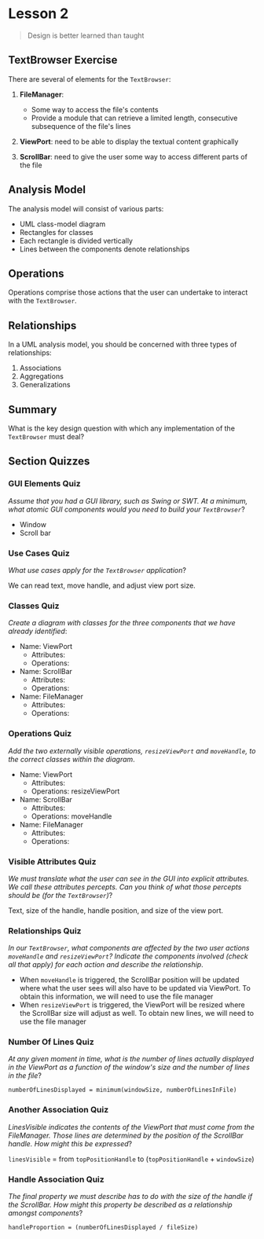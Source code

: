 # Lesson 2

> Design is better learned than taught

## TextBrowser Exercise

There are several of elements for the `TextBrowser`:

1. **FileManager**:

   - Some way to access the file's contents
   - Provide a module that can retrieve a limited length, consecutive subsequence of the file's lines

2. **ViewPort**: need to be able to display the textual content graphically
3. **ScrollBar**: need to give the user some way to access different parts of the file

## Analysis Model

The analysis model will consist of various parts:

- UML class-model diagram
- Rectangles for classes
- Each rectangle is divided vertically
- Lines between the components denote relationships

## Operations

Operations comprise those actions that the user can undertake to interact with the `TextBrowser`.

## Relationships

In a UML analysis model, you should be concerned with three types of relationships:

1. Associations
2. Aggregations
3. Generalizations

## Summary

What is the key design question with which any implementation of the `TextBrowser` must deal?

## Section Quizzes

### GUI Elements Quiz

_Assume that you had a GUI library, such as Swing or SWT. At a minimum, what atomic GUI components would you need to build your `TextBrowser`_?

- Window
- Scroll bar

### Use Cases Quiz

_What use cases apply for the `TextBrowser` application_?

We can read text, move handle, and adjust view port size.

### Classes Quiz

_Create a diagram with classes for the three components that we have already identified_:

- Name: ViewPort
  - Attributes:
  - Operations:
- Name: ScrollBar
  - Attributes:
  - Operations:
- Name: FileManager
  - Attributes:
  - Operations:

### Operations Quiz

_Add the two externally visible operations, `resizeViewPort` and `moveHandle`, to the correct classes within the diagram_.

- Name: ViewPort
  - Attributes:
  - Operations: resizeViewPort
- Name: ScrollBar
  - Attributes:
  - Operations: moveHandle
- Name: FileManager
  - Attributes:
  - Operations:

### Visible Attributes Quiz

_We must translate what the user can see in the GUI into explicit attributes. We call these attributes percepts. Can you think of what those percepts should be (for the `TextBrowser`)_?

Text, size of the handle, handle position, and size of the view port.

### Relationships Quiz

_In our `TextBrowser`, what components are affected by the two user actions `moveHandle` and `resizeViewPort`? Indicate the components involved (check all that apply) for each action and describe the relationship_.

- When `moveHandle` is triggered, the ScrollBar position will be updated where what the user sees will also have to be updated via ViewPort. To obtain this information, we will need to use the file manager
- When `resizeViewPort` is triggered, the ViewPort will be resized where the ScrollBar size will adjust as well. To obtain new lines, we will need to use the file manager

### Number Of Lines Quiz

_At any given moment in time, what is the number of lines actually displayed in the ViewPort as a function of the window's size and the number of lines in the file_?

`numberOfLinesDisplayed = minimum(windowSize, numberOfLinesInFile)`

### Another Association Quiz

_LinesVisible indicates the contents of the ViewPort that must come from the FileManager. Those lines are determined by the position of the ScrollBar handle. How might this be expressed_?

`linesVisible` = from `topPositionHandle` to (`topPositionHandle` + `windowSize`)

### Handle Association Quiz

_The final property we must describe has to do with the size of the handle if the ScrollBar. How might this property be described as a relationship amongst components_?

`handleProportion = (numberOfLinesDisplayed / fileSize)`
